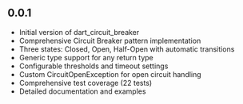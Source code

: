 ## 0.0.1

- Initial version of dart_circuit_breaker
- Comprehensive Circuit Breaker pattern implementation
- Three states: Closed, Open, Half-Open with automatic transitions
- Generic type support for any return type
- Configurable thresholds and timeout settings
- Custom CircuitOpenException for open circuit handling
- Comprehensive test coverage (22 tests)
- Detailed documentation and examples
